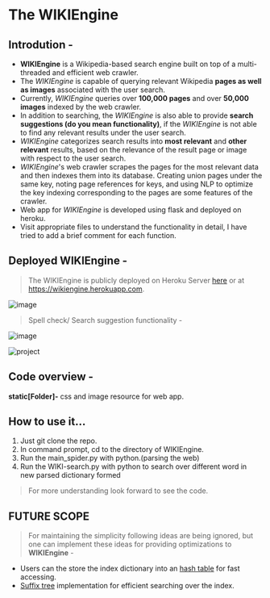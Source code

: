 # The WIKIEngine

## Introdution -

- **WIKIEngine** is a Wikipedia-based search engine built on top of a multi-threaded and efficient web crawler. 
- The *WIKIEngine* is capable of querying relevant Wikipedia **pages as well as images** associated with the user search. 
- Currently, *WIKIEngine* queries over **100,000 pages** and over **50,000 images** indexed by the web crawler. 
- In addition to searching, the *WIKIEngine* is also able to provide **search suggestions (do you mean functionality)**, if the *WIKIEngine* is not able to find any relevant results under the user search. 
- *WIKIEngine* categorizes search results into **most relevant** and **other relevant** results, based on the relevance of the result page or image with respect to the user search. 
- *WIKIEngine*'s web crawler scrapes the pages for the most relevant data and then indexes them into its database. Creating union pages under the same key, noting page references for keys, and using NLP to optimize the key indexing corresponding to the pages are some features of the crawler.
- Web app for *WIKIEngine* is developed using flask and deployed on heroku.
- Visit appropriate files to understand the functionality in detail, I have tried to add a brief comment for each function.

## Deployed WIKIEngine -

> The WIKIEngine is publicly deployed on Heroku Server [here](https://wikiengine.herokuapp.com/) or at https://wikiengine.herokuapp.com. 

![image](https://drive.google.com/uc?export=view&id=1AlOrTbZ3rM3IuBuAZ9KiOqoq4x1X_UtH)

> Spell check/ Search suggestion functionality -

![image](https://drive.google.com/uc?export=view&id=12BDkz_0hhTetSMChJ-nAViiuEBjYDqI1)

![project](https://user-images.githubusercontent.com/30331393/38129174-7fa1bf22-341b-11e8-98a9-0ee809ca1144.png)

## Code overview -

**static[Folder]-** css and image resource for web app.

## How to use it...
1. Just git clone the repo.
2. In command prompt, cd to the directory of WIKIEngine.
3. Run the main_spider.py with python.(parsing the web)
4. Run the WIKI-search.py with python to search over different word in new parsed dictionary formed
> For more understanding look forward to see the code.

## FUTURE SCOPE

> For maintaining the simplicity following ideas are being ignored, but one can implement these ideas for providing optimizations to **WIKIEngine** -
- Users can the store the index dictionary into an [hash table](https://en.wikipedia.org/wiki/Hash_function) for fast accessing.
- [Suffix tree](https://en.wikipedia.org/wiki/Suffix_tree) implementation for efficient searching over the index. 

